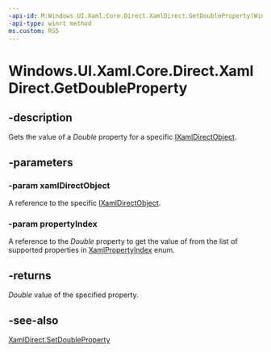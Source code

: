 ```yaml
---
-api-id: M:Windows.UI.Xaml.Core.Direct.XamlDirect.GetDoubleProperty(Windows.UI.Xaml.Core.Direct.IXamlDirectObject,Windows.UI.Xaml.Core.Direct.XamlPropertyIndex)
-api-type: winrt method
ms.custom: RS5
---
```


<!-- Method syntax.
public double XamlDirect.GetDoubleProperty(IXamlDirectObject xamlDirectObject, XamlPropertyIndex propertyIndex)
-->

# Windows.UI.Xaml.Core.Direct.XamlDirect.GetDoubleProperty

## -description
Gets the value of a _Double_ property for a specific [IXamlDirectObject](ixamldirectobject.md).

## -parameters
### -param xamlDirectObject
A reference to the specific [IXamlDirectObject](ixamldirectobject.md).

### -param propertyIndex
A reference to the _Double_ property to get the value of from the list of supported properties in [XamlPropertyIndex](xamlpropertyindex.md) enum.

## -returns
_Double_ value of the specified property.

## -see-also
[XamlDirect.SetDoubleProperty](xamldirect_setdoubleproperty_1765927355.md)

